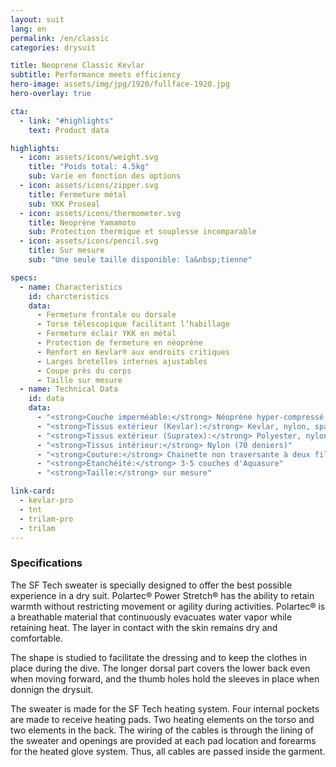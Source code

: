 ```yaml
---
layout: suit
lang: en
permalink: /en/classic
categories: drysuit

title: Neoprene Classic Kevlar
subtitle: Performance meets efficiency
hero-image: assets/img/jpg/1920/fullface-1920.jpg
hero-overlay: true

cta:
  - link: "#highlights"
    text: Product data

highlights:
  - icon: assets/icons/weight.svg
    title: "Poids total: 4.5kg"
    sub: Varie en fonction des options
  - icon: assets/icons/zipper.svg
    title: Fermeture métal
    sub: YKK Proseal
  - icon: assets/icons/thermometer.svg
    title: Neoprène Yamamoto
    sub: Protection thermique et souplesse incomparable
  - icon: assets/icons/pencil.svg
    title: Sur mesure
    sub: "Une seule taille disponible: la&nbsp;tienne"

specs:
  - name: Characteristics
    id: charcteristics
    data:
      - Fermeture frontale ou dorsale
      - Torse télescopique facilitant l’habillage
      - Fermeture éclair YKK en métal
      - Protection de fermeture en néoprène
      - Renfort en Kevlar® aux endroits critiques
      - Larges bretelles internes ajustables
      - Coupe près du corps
      - Taille sur mesure
  - name: Technical Data
    id: data
    data:
      - "<strong>Couche imperméable:</strong> Néoprène hyper-compressé 2mm"
      - "<strong>Tissus extérieur (Kevlar):</strong> Kevlar, nylon, spandex"
      - "<strong>Tissus extérieur (Supratex):</strong> Polyester, nylon, spandex"
      - "<strong>Tissus intérieur:</strong> Nylon (70 deniers)"
      - "<strong>Couture:</strong> Chainette non traversante à deux fils"
      - "<strong>Étanchéité:</strong> 3-5 couches d'Aquasure"
      - "<strong>Taille:</strong> sur mesure"

link-card:
  - kevlar-pro
  - tnt
  - trilam-pro
  - trilam
---
```


<h3 class="content-title">Specifications</h3>

The SF Tech sweater is specially designed to offer the best possible experience in a dry suit. Polartec® Power Stretch® has the ability to retain warmth without restricting movement or agility during activities. Polartec® is a breathable material that continuously evacuates water vapor while retaining heat. The layer in contact with the skin remains dry and comfortable.

The shape is studied to facilitate the dressing and to keep the clothes in place during the dive. The longer dorsal part covers the lower back even when moving forward, and the thumb holes hold the sleeves in place when donnign the drysuit.

The sweater is made for the SF Tech heating system. Four internal pockets are made to receive heating pads. Two heating elements on the torso and two elements in the back. The wiring of the cables is through the lining of the sweater and openings are provided at each pad location and forearms for the heated glove system. Thus, all cables are passed inside the garment.


